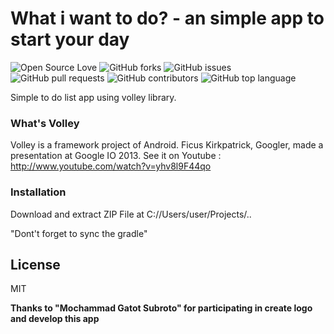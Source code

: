 # What i want to do? - an simple app to start your day

![Open Source Love](https://img.shields.io/badge/Open%20Source-%E2%9D%A4-red.svg)
![GitHub forks](https://img.shields.io/github/forks/farrasmuttaqin/what-i-want-to-do-mobileApps-with-android-studio.svg)
![GitHub issues](https://img.shields.io/github/issues/farrasmuttaqin/what-i-want-to-do-mobileApps-with-android-studio.svg)
![GitHub pull requests](https://img.shields.io/github/issues-pr/farrasmuttaqin/what-i-want-to-do-mobileApps-with-android-studio.svg)
![GitHub contributors](https://img.shields.io/github/contributors/farrasmuttaqin/what-i-want-to-do-mobileApps-with-android-studio.svg)
![GitHub top language](https://img.shields.io/github/languages/top/farrasmuttaqin/what-i-want-to-do-mobileApps-with-android-studio.svg)

Simple to do list app using volley library.

### What's Volley

Volley is a framework project of Android.
Ficus Kirkpatrick, Googler, made a presentation at Google IO 2013.
See it on Youtube : http://www.youtube.com/watch?v=yhv8l9F44qo

### Installation

Download and extract ZIP File at C://Users/user/Projects/..

"Dont't forget to sync the gradle"


License
----

MIT


**Thanks to "Mochammad Gatot Subroto" for participating in create logo and develop this app**
